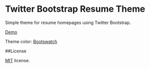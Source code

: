 Twitter Bootstrap Resume Theme
=============================

Simple theme for resume homepages using Twitter Bootstrap.

<a href="http://antoniomtz.github.io/TwitterBootstrap-Resume-Theme/">Demo</a>

Theme color: <a href="http://bootswatch.com/">Bootswatch</a>


##License

[MIT](http://opensource.org/licenses/MIT) license.
